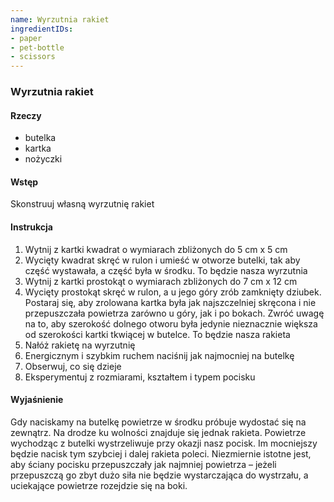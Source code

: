 ```yaml
---
name: Wyrzutnia rakiet
ingredientIDs:
- paper
- pet-bottle
- scissors
---
```

### Wyrzutnia rakiet


#### Rzeczy
- butelka
- kartka
- nożyczki

#### Wstęp
Skonstruuj własną wyrzutnię rakiet

#### Instrukcja
1. Wytnij z kartki kwadrat o wymiarach zbliżonych do 5 cm x 5 cm
2. Wycięty kwadrat skręć w rulon i umieść w otworze butelki, tak aby część wystawała, a część była w środku. To będzie nasza wyrzutnia
3. Wytnij z kartki prostokąt o wymiarach zbliżonych do 7 cm x 12 cm
4. Wycięty prostokąt skręć w rulon, a u jego góry zrób zamknięty dziubek. Postaraj się, aby zrolowana kartka była jak najszczelniej skręcona i nie przepuszczała powietrza zarówno u góry, jak i po bokach. Zwróć uwagę na to, aby szerokość dolnego otworu była jedynie nieznacznie większa od szerokości kartki tkwiącej w butelce. To będzie nasza rakieta
5. Nałóż rakietę na wyrzutnię
6. Energicznym i szybkim ruchem naciśnij jak najmocniej na butelkę
7. Obserwuj, co się dzieje
8. Eksperymentuj z rozmiarami, kształtem i typem pocisku

#### Wyjaśnienie
Gdy naciskamy na butelkę powietrze w środku próbuje wydostać się na zewnątrz. Na drodze ku wolności znajduje się  jednak rakieta. Powietrze wychodząc z butelki wystrzeliwuje przy okazji nasz pocisk. Im mocniejszy będzie nacisk tym szybciej i dalej rakieta poleci. Niezmiernie istotne jest, aby ściany pocisku przepuszczały jak najmniej powietrza – jeżeli przepuszczą go zbyt dużo siła nie będzie wystarczająca do wystrzału, a uciekające powietrze rozejdzie się na boki. 
